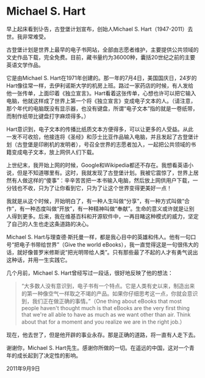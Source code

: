 # Michael S. Hart

早上起床看到讣告，古登堡计划宣布，创始人Michael S. Hart（1947-2011）去世。我非常难受。

古登堡计划是世界上最早的电子书网站，全部由志愿者维护，主要提供公共领域的文史作品下载，完全免费。目前，藏书量约为36000种，囊括20世纪之前的主要英语文学作品。

它是由Michael S. Hart在1971年创建的。那一年的7月4日，美国国庆日，24岁的Hart像往常一样，去伊利诺斯大学的机房上班。路过一家药店的时候，有人发给他一张传单，上面印着《独立宣言》。Hart看着这张传单，心想也许可以把它输入电脑，他就这样成了世界上第一个将《独立宣言》变成电子文本的人。（请注意，那个年代的电脑既没有显示器，也没有键盘，所谓“电子文本”指的就是一卷纸带，而制作纸带比键盘打字麻烦得多。）

Hart意识到，电子文本的传播比纸质文本方便得多，可以让更多的人受益。从此一发不可收拾，他接连将《圣经》和莎士比亚作品输入电脑，并且发起了古登堡计划（古登堡是印刷机的发明者），号召全世界的志愿者加入，一起把公共领域的书籍变成电子文本，放上网供人们下载。

上世纪末，我开始上网的时候，Google和Wikipedia都还不存在。我想看英语小说，但是不知道哪里有。这时，我就发现了古登堡计划。我被它震惊了，世界上居然有人做这样的“傻事”：辛辛苦苦把一本书输入电脑，然后放上网供用户下载，一分钱也不收，只为了让你看到它，只为了让这个世界变得更美好一点！

我就是从这个时候，开始明白了，有一种人生叫做“分享”，有一种方式叫做“合作”，有一种态度叫做“开放”，有一种精神叫做“奉献”。生命的意义或许就是让别人得到更多。后来，我在维基百科和开源软件中，一再目睹这种模式的威力，坚定了自己的人生也走这条道路的决心。

Michael S. Hart与理查德·斯托曼一样，都是我心目中的英雄和伟人。他有一句口号“把电子书带给世界”（Give the world eBooks），我一直觉得这是一句很伟大的话，就好像普罗米修斯说“把光明带给人类”。只有那些最了不起的人才有勇气说出这种话，并用一生实践它。

几个月前，Michael S. Hart曾经写过一段话，很好地反映了他的想法：

> “大多数人没有意识到，电子书有一个特点。它是人类有史以来，制造出来的第一种像空气一样取之不竭的产品。如果你仔细思考这一点，你就会意识到，我们正在做正确的事情。”（One thing about eBooks that most people haven't thought much is that eBooks are the very first thing that we're all able to have as much as we want other than air. Think about that for a moment and you realize we are in the right job.）

现在，他去世了，但是他开辟的事业永存。那是正确的道路，将一直有人走下去。

谢谢你，Michael S. Hart先生。感谢你所做的一切。在遥远的中国，这对一个青年的成长起到了决定性的影响。

2011年9月9日
